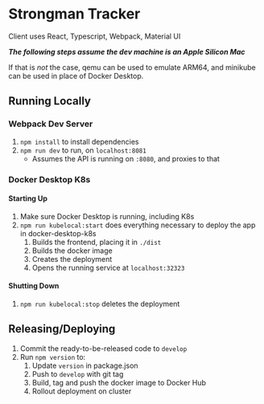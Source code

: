 # Strongman Tracker

Client uses React, Typescript, Webpack, Material UI

***The following steps assume the dev machine is an Apple Silicon Mac***

If that is *not* the case, qemu can be used to emulate ARM64, and minikube can be used in place of Docker Desktop.

## Running Locally

### Webpack Dev Server

1. `npm install` to install dependencies
2. `npm run dev` to run, on `localhost:8081`
    - Assumes the API is running on `:8080`, and proxies to that

### Docker Desktop K8s

#### Starting Up
1. Make sure Docker Desktop is running, including K8s
2. `npm run kubelocal:start` does everything necessary to deploy the app in docker-desktop-k8s
   1. Builds the frontend, placing it in `./dist`
   2. Builds the docker image
   3. Creates the deployment
   4. Opens the running service at `localhost:32323`

#### Shutting Down
1. `npm run kubelocal:stop` deletes the deployment

## Releasing/Deploying

1. Commit the ready-to-be-released code to `develop`
2. Run `npm version` to:
   1. Update `version` in package.json
   2. Push to `develop` with git tag
   3. Build, tag and push the docker image to Docker Hub
   4. Rollout deployment on cluster
